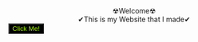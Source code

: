 <center>☢Welcome☢</center>
<center>✔This is my Website that I made✔</center>
<input type="button" value="Click Me!" style="text-align: center; background-color: black; color: #AEFF00">
